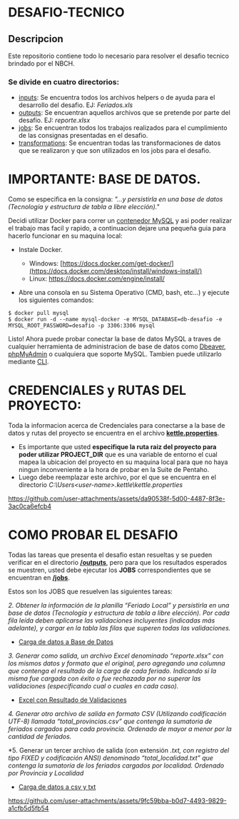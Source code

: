# DESAFIO-TECNICO

## Descripcion
Este repositorio contiene todo lo necesario para resolver el desafio tecnico brindado por el NBCH.


### Se divide en cuatro directorios:
* [inputs](/inputs/): Se encuentra todos los archivos helpers o de ayuda para el desarrollo del desafio. EJ: *Feriados.xls*
* [outputs](/outputs/): Se encuentran aquellos archivos que se pretende por parte del desafio. EJ: *reporte.xlsx*
* [jobs](/jobs/): Se encuentran todos los trabajos realizados para el cumplimiento de las consignas presentadas en el desafio.
* [transformations](/transformations/): Se encuentran todas las transformaciones de datos que se realizaron y que son utilizados en los jobs para  el desafio.



# IMPORTANTE: BASE DE DATOS.
Como se especifica en la consigna: *"...y persistirla en una base de datos (Tecnología y estructura de tabla a libre elección)."*

Decidi utilizar Docker para correr un [contenedor MySQL](https://hub.docker.com/_/mysql) y asi poder realizar el trabajo mas facil y rapido, a continuacion dejare una pequeña guia para hacerlo funcionar en su maquina local:

* Instale Docker.
    * Windows: [https://docs.docker.com/get-docker/](https://docs.docker.com/desktop/install/windows-install/)
    * Linux: https://docs.docker.com/engine/install/
  
* Abre una consola en su Sistema Operativo (CMD, bash, etc...) y ejecute los siguientes comandos: 

```
$ docker pull mysql
$ docker run -d --name mysql-docker -e MYSQL_DATABASE=db-desafio -e MYSQL_ROOT_PASSWORD=desafio -p 3306:3306 mysql
```

Listo! Ahora puede probar conectar la base de datos MySQL a traves de cualquier herramienta de administracion de base de datos como [Dbeaver](https://dbeaver.io/), [phpMyAdmin](https://www.phpmyadmin.net/) o cualquiera que soporte MySQL. Tambien puede utilizarlo mediante [CLI](https://dev.mysql.com/doc/refman/8.4/en/mysql.html).


# CREDENCIALES y RUTAS DEL PROYECTO:
Toda la informacion acerca de Credenciales para conectarse a la base de datos y rutas del proyecto se encuentra en el archivo [**kettle.properties**](/kettle.properties). 

* Es importante que usted **especifique la ruta raiz del proyecto para poder utilizar PROJECT_DIR** que es una variable de entorno el cual mapea la ubicacion del proyecto en su maquina local para que no haya ningun inconveniente a la hora de probar en la Suite de Pentaho.
* Luego debe reemplazar este archivo, por el que se encuentra en el directorio *C:\Users\<user-name>\.kettle\kettle.properties*

https://github.com/user-attachments/assets/da90538f-5d00-4487-8f3e-3ac0ca6efcb4

# COMO PROBAR EL DESAFIO
Todas las tareas que presenta el desafio estan resueltas y se pueden verificar en el directorio [**/outputs**](/outputs), pero para que los resultados esperados se muestren, usted debe ejecutar los **JOBS** correspondientes que se encuentran en [**/jobs**](/jobs).

Estos son los JOBS que resuelven las siguientes tareas:

*2.  Obtener la información de la planilla “Feriado Local” y persistirla en una base de datos (Tecnología y estructura de tabla a libre elección). Por cada fila leída deben aplicarse las validaciones incluyentes (indicadas más adelante), y cargar en la tabla las filas que superen todas las validaciones.*
        
* [Carga de datos a Base de Datos](/jobs/JOB_Carga%20de%20datos%20a%20Base%20de%20Datos.kjb)

*3.	Generar como salida, un archivo Excel denominado “reporte.xlsx” con los mismos datos y formato que el original, pero agregando una columna que contenga el resultado de la carga de cada feriado. Indicando si la misma fue cargada con éxito o fue rechazada por no superar las validaciones (especificando cual o cuales en cada caso).* 

* [Excel con Resultado de Validaciones](/jobs/JOB_Excel%20con%20Resultado%20de%20Validaciones.kjb)

*4.	Generar otro archivo de salida en formato CSV (Utilizando codificación UTF-8) llamada “total_provincias.csv” que contenga la sumatoria de feriados cargados para cada provincia. Ordenado de mayor a menor por la cantidad de feriados.*

*5.	Generar un tercer archivo de salida (con extensión *.txt, con registro del tipo FIXED y codificación ANSI) denominado “total_localidad.txt” que contenga la sumatoria de los feriados cargados por localidad. Ordenado por Provincia y Localidad*

* [Carga de datos a csv y txt](/jobs/JOB_Carga%20de%20datos%20a%20.csv%20y%20.txt.kjb)


https://github.com/user-attachments/assets/9fc59bba-b0d7-4493-9829-a1cfb5d5fb54








